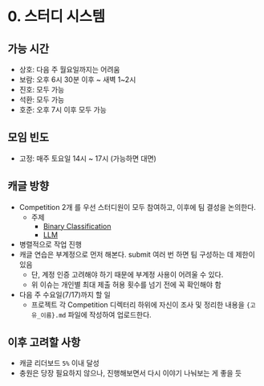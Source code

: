 # 0. 스터디 시스템

## 가능 시간

- 상호: 다음 주 월요일까지는 어려움 
- 보람: 오후 6시 30분 이후 ~ 새벽 1~2시
- 진호: 모두 가능 
- 석환: 모두 가능
- 호준: 오후 7시 이후 모두 가능

## 모임 빈도

- 고정: 매주 토요일 14시 ~ 17시 (가능하면 대면)

## 캐글 방향
- Competition 2개 를 우선 스터디원이 모두 참여하고, 이후에 팀 결성을 논의한다.
  - 주제
    - [Binary Classification](https://www.kaggle.com/competitions/playground-series-s4e7)
    - [LLM](https://www.kaggle.com/competitions/llm-20-questions)
- 병렬적으로 작업 진행 
- 캐글 연습은 부계정으로 먼저 해본다. submit 여러 번 하면 팀 구성하는 데 제한이 있음
  - 단, 계정 인증 고려해야 하기 때문에 부계정 사용이 어려울 수 있다. 
  - 위 이슈는 개인별 최대 제출 허용 횟수를 넘기 전에 꼭 확인해야 함
- 다음 주 수요일(7/17)까지 할 일 
  - 프로젝트 각 Competition 디렉터리 하위에 자신이 조사 및 정리한 내용을 `{고유_이름}.md` 파일에 작성하여 업로드한다.

## 이후 고려할 사항
- 캐글 리더보드 `5%` 이내 달성
- 충원은 당장 필요하지 않으나, 진행해보면서 다시 이야기 나눠보는 게 좋을 듯
